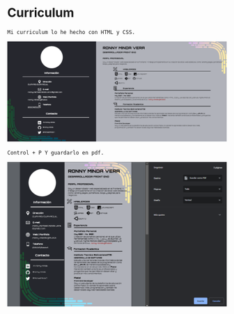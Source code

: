 # Curriculum

```
Mi curriculum lo he hecho con HTML y CSS.
```

<p align="center"><img src="./assets/img1.png"/></p>

```
Control + P Y guardarlo en pdf.
```

<p align="center"><img src="./assets/img2.png"/></p> 